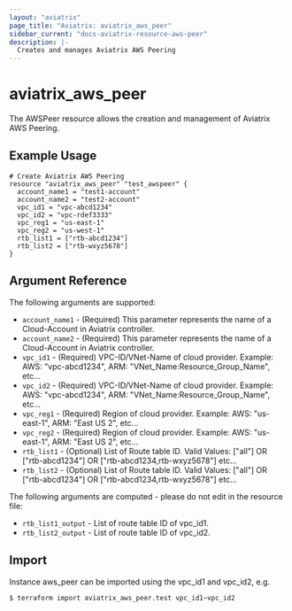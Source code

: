 ```yaml
---
layout: "aviatrix"
page_title: "Aviatrix: aviatrix_aws_peer"
sidebar_current: "docs-aviatrix-resource-aws-peer"
description: |-
  Creates and manages Aviatrix AWS Peering
---
```


# aviatrix_aws_peer

The AWSPeer resource allows the creation and management of Aviatrix AWS Peering.

## Example Usage

```hcl
# Create Aviatrix AWS Peering
resource "aviatrix_aws_peer" "test_awspeer" {
  account_name1 = "test1-account"
  account_name2 = "test2-account"
  vpc_id1 = "vpc-abcd1234"
  vpc_id2 = "vpc-rdef3333"
  vpc_reg1 = "us-east-1"
  vpc_reg2 = "us-west-1"
  rtb_list1 = ["rtb-abcd1234"]
  rtb_list2 = ["rtb-wxyz5678"]
}
```

## Argument Reference

The following arguments are supported:

* `account_name1` - (Required) This parameter represents the name of a Cloud-Account in Aviatrix controller.
* `account_name2` - (Required) This parameter represents the name of a Cloud-Account in Aviatrix controller.
* `vpc_id1` - (Required) VPC-ID/VNet-Name of cloud provider. Example: AWS: "vpc-abcd1234", ARM: "VNet_Name:Resource_Group_Name", etc...
* `vpc_id2` - (Required) VPC-ID/VNet-Name of cloud provider. Example: AWS: "vpc-abcd1234", ARM: "VNet_Name:Resource_Group_Name", etc...
* `vpc_reg1` - (Required) Region of cloud provider. Example: AWS: "us-east-1", ARM: "East US 2", etc...
* `vpc_reg2` - (Required) Region of cloud provider. Example: AWS: "us-east-1", ARM: "East US 2", etc...
* `rtb_list1` - (Optional) List of Route table ID. Valid Values: ["all"] OR ["rtb-abcd1234"] OR ["rtb-abcd1234,rtb-wxyz5678"] etc...
* `rtb_list2` - (Optional) List of Route table ID. Valid Values: ["all"] OR ["rtb-abcd1234"] OR ["rtb-abcd1234,rtb-wxyz5678"] etc...

The following arguments are computed - please do not edit in the resource file:

* `rtb_list1_output` - List of route table ID of vpc_id1.
* `rtb_list2_output` - List of route table ID of vpc_id2.

## Import

Instance aws_peer can be imported using the vpc_id1 and vpc_id2, e.g.

```hcl
$ terraform import aviatrix_aws_peer.test vpc_id1~vpc_id2
```